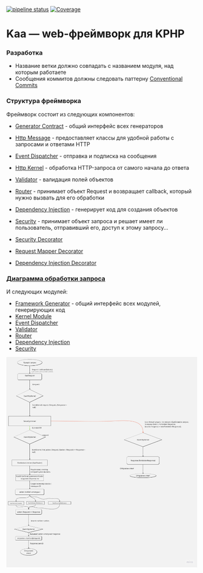[![pipeline status](https://git.miem.hse.ru/kaa-framework/kaa/badges/main/pipeline.svg)](https://git.miem.hse.ru/kaa-framework/kaa/-/commits/main)
[![Coverage](https://git.miem.hse.ru/kaa-framework/kaa/badges/main/coverage.svg?job=PHPUnit&key_text=Coverage&key_width=70&min_good=90&min_acceptable=80&min_medium=70)](https://git.miem.hse.ru/kaa-framework/kaa/badges/main/coverage.svg?job=PHPUnit&key_text=Coverage&key_width=70&min_good=90&min_acceptable=80&min_medium=70)

# Kaa &mdash; web-фреймворк для KPHP

### Разработка
- Название ветки должно совпадать с названием модуля, над которым работаете
- Сообщения коммитов должны следовать паттерну [Conventional Commits](https://www.conventionalcommits.org/en/v1.0.0/)

### Структура фреймворка
Фреймворк состоит из следующих компонентов:

+ [Generator Contract](docs/components/GeneratorContract.md) - общий интерфейс всех генераторов

+ [Http Message](docs/components/HttpMessage.md) - предоставляет классы для удобной работы с запросами и ответами HTTP

+ [Event Dispatcher](docs/components/EventDispatcher.md) - отправка и подписка на сообщения

+ [Http Kernel](docs/components/HttpKernel.md) - обработка HTTP-запроса от самого начала до ответа

+ [Validator](docs/components/Validator.md) - валидация полей объектов

+ [Router](docs/components/Router.md) - принимает объект Request и возвращает callback, который нужно вызвать для его обработки

+ [Dependency Injection](docs/components/DependencyInjection.md) - генерирует код для создания объектов

+ [Security](docs/components/Security.md) - принимает объект запроса и решает имеет ли пользователь, отправивший его, доступ к этому запросу...

+ [Security Decorator](docs/components/SecurityDecorator.md)

+ [Request Mapper Decorator](docs/components/RequestMapperDecorator.md)

+ [Dependency Injection Decorator](docs/components/DependedncyInjectionDecorator.md)

### [Диаграмма обработки запроса](https://miro.com/welcomeonboard/dkV1ZXNGekY3R2dTM1pzRmN1SWpQMTllUGdBbWhMaEJyR0JxR0E4RE5zem9iTlJ5YTRQWjRNbktRTk9laU95TnwzNDU4NzY0NTM2NTEwODMzNzI1fDI=?share_link_id=856045042759)

И следующих модулей:

+ [Framework Generator](docs/modules/FrameworkGenerator.md) - общий интерфейс всех модулей, генерирующих код
+ [Kernel Module](docs/modules/KernelModule.md)
+ [Event Dispatcher](docs/modules/EventDispatcher.md)
+ [Validator](docs/modules/Validator.md)
+ [Router](docs/modules/Router.md)
+ [Dependency Injection](docs/modules/DependencyInjection.md)
+ [Security](docs/modules/Security.md)

![Диаграмма обработки запроса](docs/request_handling.jpg)
